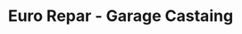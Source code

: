 ---
title: "Euro Repar - Garage Castaing"
url: /le-bouscat/euro-repar-garage-castaing/
shop: Autowerkstatt
---